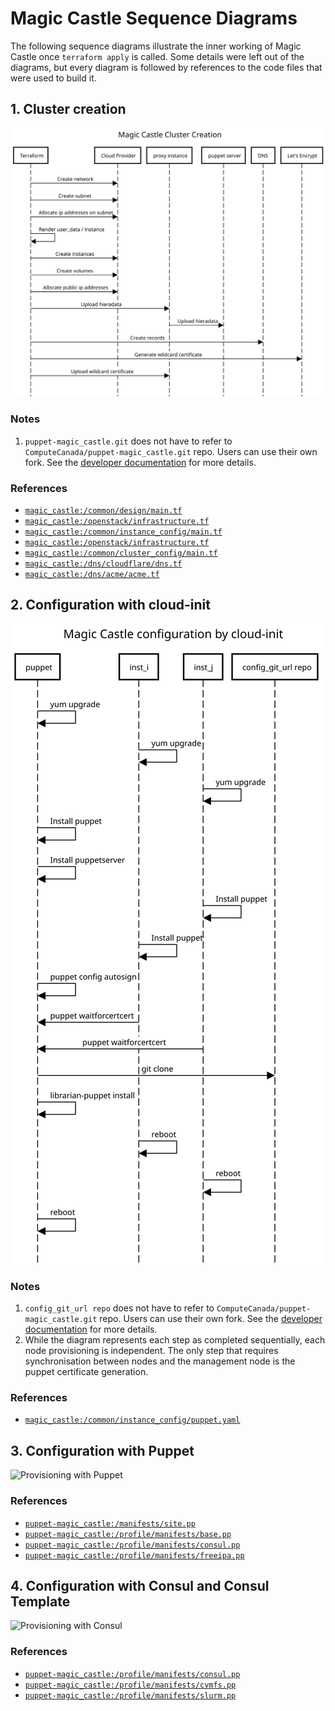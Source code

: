 # Magic Castle Sequence Diagrams

The following sequence diagrams illustrate the inner working of Magic Castle
once `terraform apply` is called. Some details were left out of the diagrams,
but every diagram is followed by references to the code files that were used
to build it.

## 1. Cluster creation

![Cluster Creation Sequence](./diagrams/cluster_creation_sequence.svg)

### Notes

1. `puppet-magic_castle.git` does not have to refer to `ComputeCanada/puppet-magic_castle.git` repo.
Users can use their own fork. See the [developer documentation](/docs/developers.md) for more details.

### References

- [`magic_castle:/common/design/main.tf`](/common/design/main.tf)
- [`magic_castle:/openstack/infrastructure.tf`](/openstack/network.tf)
- [`magic_castle:/common/instance_config/main.tf`](/common/instance_config/main.tf)
- [`magic_castle:/openstack/infrastructure.tf`](/openstack/infrastructure.tf)
- [`magic_castle:/common/cluster_config/main.tf`](/common/cluster_config/main.tf)
- [`magic_castle:/dns/cloudflare/dns.tf`](/dns/cloudflare/dns.tf)
- [`magic_castle:/dns/acme/acme.tf`](/dns/acme/acme.tf)

## 2. Configuration with cloud-init

![Configuration with cloud-init sequence](./diagrams/cluster_configuration_cloud-init_sequence.svg)

### Notes

1. `config_git_url repo` does not have to refer to `ComputeCanada/puppet-magic_castle.git` repo.
Users can use their own fork. See the [developer documentation](/docs/developers.md) for more details.
2. While the diagram represents each step as completed sequentially, each node provisioning
is independent. The only step that requires synchronisation between nodes and the management node
is the puppet certificate generation.

### References

- [`magic_castle:/common/instance_config/puppet.yaml`](/common/instance_config/puppet.yaml)


## 3. Configuration with Puppet

![Provisioning with Puppet](./diagrams/cluster_provisioning_puppet_sequence.svg)

### References

- [`puppet-magic_castle:/manifests/site.pp`](https://github.com/ComputeCanada/puppet-magic_castle/blob/main/manifests/site.pp)
- [`puppet-magic_castle:/profile/manifests/base.pp`](https://github.com/ComputeCanada/puppet-magic_castle/blob/main/site/profile/manifests/base.pp)
- [`puppet-magic_castle:/profile/manifests/consul.pp`](https://github.com/ComputeCanada/puppet-magic_castle/blob/main/site/profile/manifests/consul.pp)
- [`puppet-magic_castle:/profile/manifests/freeipa.pp`](https://github.com/ComputeCanada/puppet-magic_castle/blob/main/site/profile/manifests/freeipa.pp)

## 4. Configuration with Consul and Consul Template

![Provisioning with Consul](./diagrams/cluster_provisioning_consul_sequence.svg)

### References

- [`puppet-magic_castle:/profile/manifests/consul.pp`](https://github.com/ComputeCanada/puppet-magic_castle/blob/main/site/profile/manifests/consul.pp)
- [`puppet-magic_castle:/profile/manifests/cvmfs.pp`](https://github.com/ComputeCanada/puppet-magic_castle/blob/main/site/profile/manifests/cvmfs.pp)
- [`puppet-magic_castle:/profile/manifests/slurm.pp`](https://github.com/ComputeCanada/puppet-magic_castle/blob/main/site/profile/manifests/slurm.pp)
